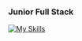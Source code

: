 ### Junior Full Stack
[![My Skills](https://skillicons.dev/icons?i=js,html,css,nodejs,java,python,react,cpp,c,mongodb,expressjs,nodemonjs,git)](https://skillicons.dev)
<!---
SbleitZ/SbleitZ is a ✨ special ✨ repository because its `README.md` (this file) appears on your GitHub profile.
You can click the Preview link to take a look at your changes.
--->
